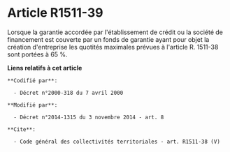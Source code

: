 # Article R1511-39

Lorsque la garantie accordée par l'établissement de crédit ou la société de financement  est couverte par un fonds de
garantie ayant pour objet la création d'entreprise les quotités maximales prévues à l'article R. 1511-38 sont portées à 65 %.

**Liens relatifs à cet article**

	**Codifié par**:

	  - Décret n°2000-318 du 7 avril 2000

	**Modifié par**:

	  - Décret n°2014-1315 du 3 novembre 2014 - art. 8

	**Cite**:

	  - Code général des collectivités territoriales - art. R1511-38 (V)
